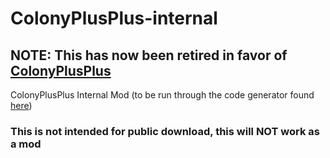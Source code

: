 # ColonyPlusPlus-internal

## NOTE: This has now been retired in favor of [ColonyPlusPlus](https://github.com/ColonyPlusPlus/ColonyPlusPlus)

ColonyPlusPlus Internal Mod (to be run through the code generator found [here](https://github.com/ColonyPlusPlus/ColonyPlusPlus-Generator))



### This is not intended for public download, this will NOT work as a mod
